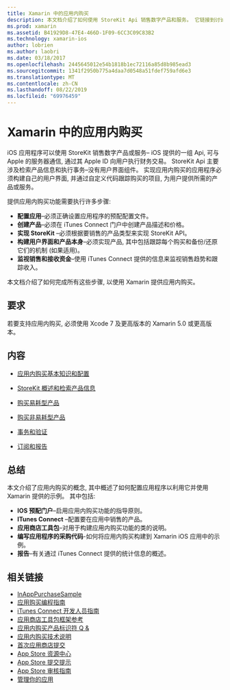 ```yaml
---
title: Xamarin 中的应用内购买
description: 本文档介绍了如何使用 StoreKit Api 销售数字产品和服务。 它链接到讨论配置、可耗用产品、非可耗用产品、事务、订阅等的指南。
ms.prod: xamarin
ms.assetid: B41929D8-47E4-466D-1F09-6CC3C09C83B2
ms.technology: xamarin-ios
author: lobrien
ms.author: laobri
ms.date: 03/18/2017
ms.openlocfilehash: 2445645012e54b1818b1ec72116a85d8b985ead3
ms.sourcegitcommit: 1341f2950b775a4daa7d0548a51fdef759afd6e3
ms.translationtype: MT
ms.contentlocale: zh-CN
ms.lasthandoff: 08/22/2019
ms.locfileid: "69976459"
---
```

# <a name="in-app-purchasing-in-xamarinios"></a>Xamarin 中的应用内购买

iOS 应用程序可以使用 StoreKit 销售数字产品或服务– iOS 提供的一组 Api, 可与 Apple 的服务器通信, 通过其 Apple ID 向用户执行财务交易。 StoreKit Api 主要涉及检索产品信息和执行事务–没有用户界面组件。 实现应用内购买的应用程序必须构建自己的用户界面, 并通过自定义代码跟踪购买的项目, 为用户提供所需的产品或服务。

提供应用内购买功能需要执行许多步骤:

- **配置应用**–必须正确设置应用程序的预配配置文件。
- **创建产品**–必须在 iTunes Connect 门户中创建产品描述和价格。
- **实现 StoreKit** –必须根据要销售的产品类型来实现 StoreKit API。
- **构建用户界面和产品本身**–必须实现产品, 其中包括跟踪每个购买和备份/还原它们的机制 (如果适用)。
- **监视销售和接收资金**–使用 iTunes Connect 提供的信息来监视销售趋势和跟踪收入。

本文档介绍了如何完成所有这些步骤, 以使用 Xamarin 提供应用内购买。

## <a name="requirements"></a>要求

若要支持应用内购买, 必须使用 Xcode 7 及更高版本的 Xamarin 5.0 或更高版本。

## <a name="contents"></a>内容

* [应用内购买基本知识和配置](~/ios/platform/in-app-purchasing/in-app-purchase-basics-and-configuration.md)

* [StoreKit 概述和检索产品信息](~/ios/platform/in-app-purchasing/store-kit-overview-and-retreiving-product-information.md)

* [购买易耗型产品](~/ios/platform/in-app-purchasing/purchasing-consumable-products.md)

* [购买非易耗型产品](~/ios/platform/in-app-purchasing/purchasing-non-consumable-products.md)

* [事务和验证](~/ios/platform/in-app-purchasing/transactions-and-verification.md)

* [订阅和报告](~/ios/platform/in-app-purchasing/subscriptions-and-reporting.md)

## <a name="summary"></a>总结

本文介绍了应用内购买的概念, 其中概述了如何配置应用程序以利用它并使用 Xamarin 提供的示例。 其中包括:

- **IOS 预配门户**–启用应用内购买功能的指导原则。
- **ITunes Connect** –配置要在应用中销售的产品。
- **应用商店工具包**–对用于构建应用内购买功能的类的说明。
- **编写应用程序的采购代码**-如何将应用内购买构建到 Xamarin iOS 应用中的示例。
- **报告**–有关通过 iTunes Connect 提供的统计信息的概述。


## <a name="related-links"></a>相关链接

- [InAppPurchaseSample](https://docs.microsoft.com/samples/xamarin/ios-samples/storekit/)
- [应用购买编程指南](https://developer.apple.com/library/ios/documentation/NetworkingInternet/Conceptual/StoreKitGuide/Introduction.html)
- [iTunes Connect 开发人员指南](https://developer.apple.com/library/ios/documentation/LanguagesUtilities/Conceptual/iTunesConnect_Guide/iTunesConnect_Guide.pdf)
- [应用商店工具包框架参考](https://developer.apple.com/library/ios/documentation/StoreKit/Reference/StoreKit_Collection/StoreKit_Collection.pdf)
- [应用内购买产品标识符 Q &](https://developer.apple.com/library/ios/#qa/qa1329/_index.html)
- [应用内购买技术说明](https://developer.apple.com/library/ios/#technotes/tn2259/_index.html)
- [首次应用商店提交](https://developer.apple.com/library/ios/documentation/IDEs/Conceptual/AppDistributionGuide/Introduction/Introduction.html)
- [App Store 资源中心](https://developer.apple.com/appstore/index.html)
- [App Store 提交提示](https://developer.apple.com/appstore/resources/submission/tips.html)
- [App Store 审核指南](https://developer.apple.com/appstore/resources/approval/guidelines.html)
- [管理你的应用](https://developer.apple.com/appstore/resources/managing/index.html)

